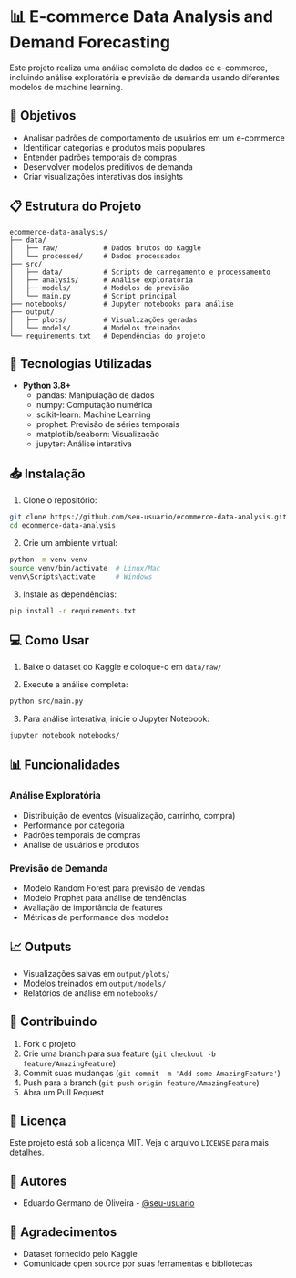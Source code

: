 # 📊 E-commerce Data Analysis and Demand Forecasting

Este projeto realiza uma análise completa de dados de e-commerce, incluindo análise exploratória e previsão de demanda usando diferentes modelos de machine learning.

## 🎯 Objetivos

- Analisar padrões de comportamento de usuários em um e-commerce
- Identificar categorias e produtos mais populares
- Entender padrões temporais de compras
- Desenvolver modelos preditivos de demanda
- Criar visualizações interativas dos insights

## 📋 Estrutura do Projeto

```
ecommerce-data-analysis/
├── data/
│   ├── raw/           # Dados brutos do Kaggle
│   └── processed/     # Dados processados
├── src/
│   ├── data/          # Scripts de carregamento e processamento
│   ├── analysis/      # Análise exploratória
│   ├── models/        # Modelos de previsão
│   └── main.py        # Script principal
├── notebooks/         # Jupyter notebooks para análise
├── output/
│   ├── plots/         # Visualizações geradas
│   └── models/        # Modelos treinados
└── requirements.txt   # Dependências do projeto
```

## 🚀 Tecnologias Utilizadas

- **Python 3.8+**
  - pandas: Manipulação de dados
  - numpy: Computação numérica
  - scikit-learn: Machine Learning
  - prophet: Previsão de séries temporais
  - matplotlib/seaborn: Visualização
  - jupyter: Análise interativa

## 📥 Instalação

1. Clone o repositório:
```bash
git clone https://github.com/seu-usuario/ecommerce-data-analysis.git
cd ecommerce-data-analysis
```

2. Crie um ambiente virtual:
```bash
python -m venv venv
source venv/bin/activate  # Linux/Mac
venv\Scripts\activate     # Windows
```

3. Instale as dependências:
```bash
pip install -r requirements.txt
```

## 💻 Como Usar

1. Baixe o dataset do Kaggle e coloque-o em `data/raw/`

2. Execute a análise completa:
```bash
python src/main.py
```

3. Para análise interativa, inicie o Jupyter Notebook:
```bash
jupyter notebook notebooks/
```

## 📊 Funcionalidades

### Análise Exploratória
- Distribuição de eventos (visualização, carrinho, compra)
- Performance por categoria
- Padrões temporais de compras
- Análise de usuários e produtos

### Previsão de Demanda
- Modelo Random Forest para previsão de vendas
- Modelo Prophet para análise de tendências
- Avaliação de importância de features
- Métricas de performance dos modelos

## 📈 Outputs

- Visualizações salvas em `output/plots/`
- Modelos treinados em `output/models/`
- Relatórios de análise em `notebooks/`

## 🤝 Contribuindo

1. Fork o projeto
2. Crie uma branch para sua feature (`git checkout -b feature/AmazingFeature`)
3. Commit suas mudanças (`git commit -m 'Add some AmazingFeature'`)
4. Push para a branch (`git push origin feature/AmazingFeature`)
5. Abra um Pull Request

## 📝 Licença

Este projeto está sob a licença MIT. Veja o arquivo `LICENSE` para mais detalhes.

## 👥 Autores

- Eduardo Germano de Oliveira - [@seu-usuario]([https://github.com/EduardoGermanoOliveira])

## 🙏 Agradecimentos

- Dataset fornecido pelo Kaggle
- Comunidade open source por suas ferramentas e bibliotecas
